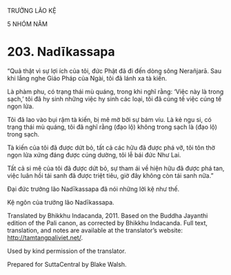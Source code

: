 TRƯỞNG LÃO KỆ

5 NHÓM NĂM

# 203\. Nadīkassapa

“Quả thật vì sự lợi ích của tôi, đức Phật đã đi đến dòng sông Nerañjarā. Sau khi lắng nghe Giáo Pháp của Ngài, tôi đã lánh xa tà kiến.

Là phàm phu, có trạng thái mù quáng, trong khi nghĩ rằng: ‘Việc này là trong sạch,’ tôi đã hy sinh những việc hy sinh các loại, tôi đã cúng tế việc cúng tế ngọn lửa.

Tôi đã lao vào bụi rậm tà kiến, bị mê mờ bởi sự bám víu. Là kẻ ngu si, có trạng thái mù quáng, tôi đã nghĩ rằng (đạo lộ) không trong sạch là (đạo lộ) trong sạch.

Tà kiến của tôi đã được dứt bỏ, tất cả các hữu đã được phá vỡ, tôi tôn thờ ngọn lửa xứng đáng được cúng dường, tôi lễ bái đức Như Lai.

Tất cả si mê của tôi đã được dứt bỏ, sự tham ái về hiện hữu đã được phá tan, việc luân hồi tái sanh đã được triệt tiêu, giờ đây không còn tái sanh nữa.”

Đại đức trưởng lão Nadīkassapa đã nói những lời kệ như thế.

Kệ ngôn của trưởng lão Nadīkassapa.

Translated by Bhikkhu Indacanda, 2011. Based on the Buddha Jayanthi edition of the Pali canon, as corrected by Bhikkhu Indacanda. Full text, translation, and notes are available at the translator’s website: http://tamtangpaliviet.net/.

Used by kind permission of the translator.

Prepared for SuttaCentral by Blake Walsh.